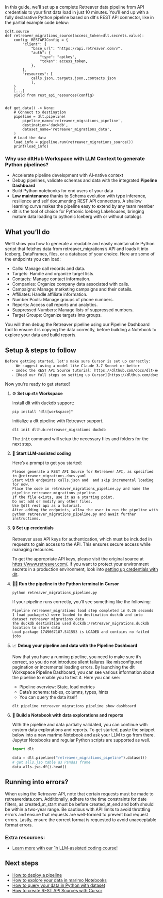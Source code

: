 In this guide, we'll set up a complete Retreaver data pipeline from API credentials to your first data load in just 10 minutes. You'll end up with a fully declarative Python pipeline based on dlt's REST API connector, like in the partial example code below:

```python-outcome
@dlt.source
def retreaver_migrations_source(access_token=dlt.secrets.value):
    config: RESTAPIConfig = {
        "client": {
            "base_url": "https://api.retreaver.com/v",
            "auth": {
                "type": "apikey",
                "token": access_token,
            },
        },
        "resources": [
            calls.json,,targets.json,,contacts.json
            ],
    }
    [...]
    yield from rest_api_resources(config)


def get_data() -> None:
    # Connect to destination
    pipeline = dlt.pipeline(
        pipeline_name='retreaver_migrations_pipeline',
        destination='duckdb',
        dataset_name='retreaver_migrations_data', 
    )
    # Load the data
    load_info = pipeline.run(retreaver_migrations_source())
    print(load_info) 
```

### Why use dltHub Workspace with LLM Context to generate Python pipelines?

- Accelerate pipeline development with AI-native context
- Debug pipelines, validate schemas and data with the integrated **Pipeline Dashboard**
- Build Python notebooks for end users of your data
- **Low maintenance** thanks to Schema evolution with type inference, resilience and self documenting REST API connectors. A shallow learning curve makes the pipeline easy to extend by any team member
- dlt is the tool of choice for Pythonic Iceberg Lakehouses, bringing mature data loading to pythonic Iceberg with or without catalogs

## What you’ll do

We’ll show you how to generate a readable and easily maintainable Python script that fetches data from retreaver_migrations’s API and loads it into Iceberg, DataFrames, files, or a database of your choice. Here are some of the endpoints you can load:

- Calls: Manage call records and data.
- Targets: Handle and organize target lists.
- Contacts: Manage contact information.
- Companies: Organize company data associated with calls.
- Campaigns: Manage marketing campaigns and their details.
- Affiliates: Handle affiliate information.
- Number Pools: Manage groups of phone numbers.
- Reports: Access call reports and analytics.
- Suppressed Numbers: Manage lists of suppressed numbers.
- Target Groups: Organize targets into groups.

You will then debug the Retreaver pipeline using our Pipeline Dashboard tool to ensure it is copying the data correctly, before building a Notebook to explore your data and build reports.

## Setup & steps to follow

```default
Before getting started, let's make sure Cursor is set up correctly:
   - We suggest using a model like Claude 3.7 Sonnet or better
   - Index the REST API Source tutorial: https://dlthub.com/docs/dlt-ecosystem/verified-sources/rest_api/ and add it to context as **@dlt rest api**
   - [Read our full steps on setting up Cursor](https://dlthub.com/docs/dlt-ecosystem/llm-tooling/cursor-restapi#23-configuring-cursor-with-documentation)
```

Now you're ready to get started!

1. ⚙️ **Set up `dlt` Workspace**
    
    Install dlt with duckdb support:
    ```shell
    pip install "dlt[workspace]"
    ```

    Initialize a dlt pipeline with Retreaver support.
    ```shell
    dlt init dlthub:retreaver_migrations duckdb
    ```

    The `init` command will setup the necessary files and folders for the next step.
    
2. 🤠 **Start LLM-assisted coding**
    
    Here’s a prompt to get you started:
    
    ```prompt
    Please generate a REST API Source for Retreaver API, as specified in @retreaver_migrations-docs.yaml 
    Start with endpoints calls.json and  and skip incremental loading for now. 
    Place the code in retreaver_migrations_pipeline.py and name the pipeline retreaver_migrations_pipeline. 
    If the file exists, use it as a starting point. 
    Do not add or modify any other files. 
    Use @dlt rest api as a tutorial. 
    After adding the endpoints, allow the user to run the pipeline with python retreaver_migrations_pipeline.py and await further instructions.
    ```

    
3. 🔒 **Set up credentials** 
    
    Retreaver uses API keys for authentication, which must be included in requests to gain access to the API. This ensures secure access while managing resources.
    
    To get the appropriate API keys, please visit the original source at https://www.retreaver.com/.
    If you want to protect your environment secrets in a production environment, look into [setting up credentials with dlt](https://dlthub.com/docs/walkthroughs/add_credentials).
    
4. 🏃‍♀️ **Run the pipeline in the Python terminal in Cursor**
    
    ```shell
    python retreaver_migrations_pipeline.py
    ```
    
    If your pipeline runs correctly, you’ll see something like the following:
    
    ```shell
    Pipeline retreaver_migrations load step completed in 0.26 seconds
    1 load package(s) were loaded to destination duckdb and into dataset retreaver_migrations_data
    The duckdb destination used duckdb:/retreaver_migrations.duckdb location to store data
    Load package 1749667187.541553 is LOADED and contains no failed jobs
    ```
    
5. 📈 **Debug your pipeline and data with the Pipeline Dashboard**

    Now that you have a running pipeline, you need to make sure it’s correct, so you do not introduce silent failures like misconfigured pagination or incremental loading errors. By launching the dlt Workspace Pipeline Dashboard, you can see various information about the pipeline to enable you to test it. Here you can see:
    - Pipeline overview: State, load metrics
    - Data’s schema: tables, columns, types, hints
    - You can query the data itself
    
    ```shell
    dlt pipeline retreaver_migrations_pipeline show dashboard
    ```
    
6. 🐍 **Build a Notebook with data explorations and reports**

    With the pipeline and data partially validated, you can continue with custom data explorations and reports. To get started, paste the snippet below into a new marimo Notebook and ask your LLM to go from there. Jupyter Notebooks and regular Python scripts are supported as well.

    
    ```python
    import dlt

   data = dlt.pipeline("retreaver_migrations_pipeline").dataset()
   # get alls.jso table as Pandas frame
   data.alls.jso.df().head()
    ```

## Running into errors?

When using the Retreaver API, note that certain requests must be made to retreaverdata.com. Additionally, adhere to the time constraints for date filters, as created_at_start must be before created_at_end and both should be within a two-year range. Be cautious with API limits to avoid throttling errors and ensure that requests are well-formed to prevent bad request errors. Lastly, ensure the correct format is requested to avoid unacceptable format errors.

### Extra resources:

- [Learn more with our 1h LLM-assisted coding course!](https://www.youtube.com/watch?v=GGid70rnJuM)

## Next steps

- [How to deploy a pipeline](https://dlthub.com/docs/walkthroughs/deploy-a-pipeline)
- [How to explore your data in marimo Notebooks](https://dlthub.com/docs/general-usage/dataset-access/marimo)
- [How to query your data in Python with dataset](https://dlthub.com/docs/general-usage/dataset-access/dataset)
- [How to create REST API Sources with Cursor](https://dlthub.com/docs/dlt-ecosystem/llm-tooling/cursor-restapi)
